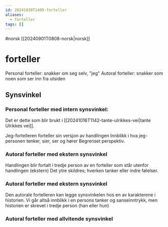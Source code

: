 ```yaml
---
id: 20241030T1409-forteller
aliases:
  - forteller
tags: []
---
```


#norsk [[20240901T0808-norsk|norsk]]

# forteller

Personal forteller: snakker om seg selv, "jeg"
Autoral forteller: snakker som noen som ser inn fra utsiden

## Synsvinkel

### Personal forteller med intern synsvinkel:

Det er dette som blir brukt i [[20241016T1142-tante-ulrikkes-vei|tante Ulrikkes vei]].

Jeg-fortelleren forteller sin versjon av handlingen
Innblikk i hva jeg-personen tenker, sier, ser og hører
Begrenset perspektiv.

### Autoral forteller med ekstern synsvinkel

Handlingen blir fortalt i tredje person av en forteller som står utenfor handlingen (ekstern)
Det ytre skildres; hverken tanker eller indre følelser.

### Autoral forteller med ekstern synsvinkel

Den autorale fortelleren kan legge synsvinkelen hos en av karakterene i historien. Vi går altså innblikk i en persons tanker og sanseinntrykk, men historien er skrevet i tredje person (han eller hun)

### Autoral forteller med allvitende synsvinkel
